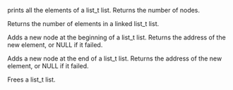 prints all the elements of a list_t list. Returns the number of nodes.



Returns the number of elements in a linked list_t list.



Adds a new node at the beginning of a list_t list. Returns the address of the new element, or NULL if it failed.



Adds a new node at the end of a list_t list. Returns the address of the new element, or NULL if it failed.



Frees a list_t list.



